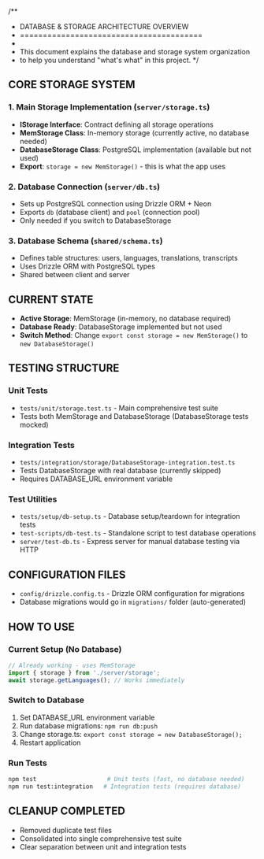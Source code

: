 /**
 * DATABASE & STORAGE ARCHITECTURE OVERVIEW
 * ========================================
 * 
 * This document explains the database and storage system organization
 * to help you understand "what's what" in this project.
 */

## CORE STORAGE SYSTEM

### 1. Main Storage Implementation (`server/storage.ts`)
- **IStorage Interface**: Contract defining all storage operations
- **MemStorage Class**: In-memory storage (currently active, no database needed)
- **DatabaseStorage Class**: PostgreSQL implementation (available but not used)
- **Export**: `storage = new MemStorage()` - this is what the app uses

### 2. Database Connection (`server/db.ts`)
- Sets up PostgreSQL connection using Drizzle ORM + Neon
- Exports `db` (database client) and `pool` (connection pool)
- Only needed if you switch to DatabaseStorage

### 3. Database Schema (`shared/schema.ts`)
- Defines table structures: users, languages, translations, transcripts
- Uses Drizzle ORM with PostgreSQL types
- Shared between client and server

## CURRENT STATE
- **Active Storage**: MemStorage (in-memory, no database required)
- **Database Ready**: DatabaseStorage implemented but not used
- **Switch Method**: Change `export const storage = new MemStorage()` to `new DatabaseStorage()`

## TESTING STRUCTURE

### Unit Tests
- `tests/unit/storage.test.ts` - Main comprehensive test suite
- Tests both MemStorage and DatabaseStorage (DatabaseStorage tests mocked)

### Integration Tests  
- `tests/integration/storage/DatabaseStorage-integration.test.ts`
- Tests DatabaseStorage with real database (currently skipped)
- Requires DATABASE_URL environment variable

### Test Utilities
- `tests/setup/db-setup.ts` - Database setup/teardown for integration tests
- `test-scripts/db-test.ts` - Standalone script to test database operations
- `server/test-db.ts` - Express server for manual database testing via HTTP

## CONFIGURATION FILES
- `config/drizzle.config.ts` - Drizzle ORM configuration for migrations
- Database migrations would go in `migrations/` folder (auto-generated)

## HOW TO USE

### Current Setup (No Database)
```javascript
// Already working - uses MemStorage
import { storage } from './server/storage';
await storage.getLanguages(); // Works immediately
```

### Switch to Database
1. Set DATABASE_URL environment variable
2. Run database migrations: `npm run db:push`
3. Change storage.ts: `export const storage = new DatabaseStorage();`
4. Restart application

### Run Tests
```bash
npm test                    # Unit tests (fast, no database needed)
npm run test:integration   # Integration tests (requires database)
```

## CLEANUP COMPLETED
- Removed duplicate test files
- Consolidated into single comprehensive test suite
- Clear separation between unit and integration tests